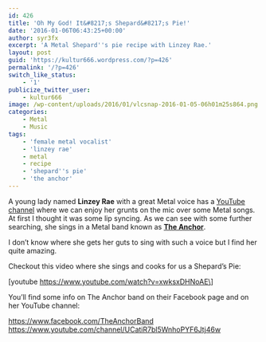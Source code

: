 ```yaml
---
id: 426
title: 'Oh My God! It&#8217;s Shepard&#8217;s Pie!'
date: '2016-01-06T06:43:25+00:00'
author: syr3fx
excerpt: 'A Metal Shepard''s pie recipe with Linzey Rae.'
layout: post
guid: 'https://kultur666.wordpress.com/?p=426'
permalink: '/?p=426'
switch_like_status:
    - '1'
publicize_twitter_user:
    - kultur666
image: /wp-content/uploads/2016/01/vlcsnap-2016-01-05-06h01m25s864.png
categories:
    - Metal
    - Music
tags:
    - 'female metal vocalist'
    - 'linzey rae'
    - metal
    - recipe
    - 'shepard''s pie'
    - 'the anchor'
---
```


A young lady named **Linzey Rae** with a great Metal voice has a [YouTube channel](https://www.youtube.com/channel/UCatiR7bl5WnhoPYF6Jtj46w) where we can enjoy her grunts on the mic over some Metal songs. At first I thought it was some lip syncing. As we can see with some further searching, she sings in a Metal band known as **[The Anchor](https://www.facebook.com/TheAnchorBand)**.

I don’t know where she gets her guts to sing with such a voice but I find her quite amazing.

Checkout this video where she sings and cooks for us a Shepard’s Pie:

\[youtube https://www.youtube.com/watch?v=xwksxDHNoAE\]

You’ll find some info on The Anchor band on their Facebook page and on her YouTube channel:

<https://www.facebook.com/TheAnchorBand>  
<https://www.youtube.com/channel/UCatiR7bl5WnhoPYF6Jtj46w>